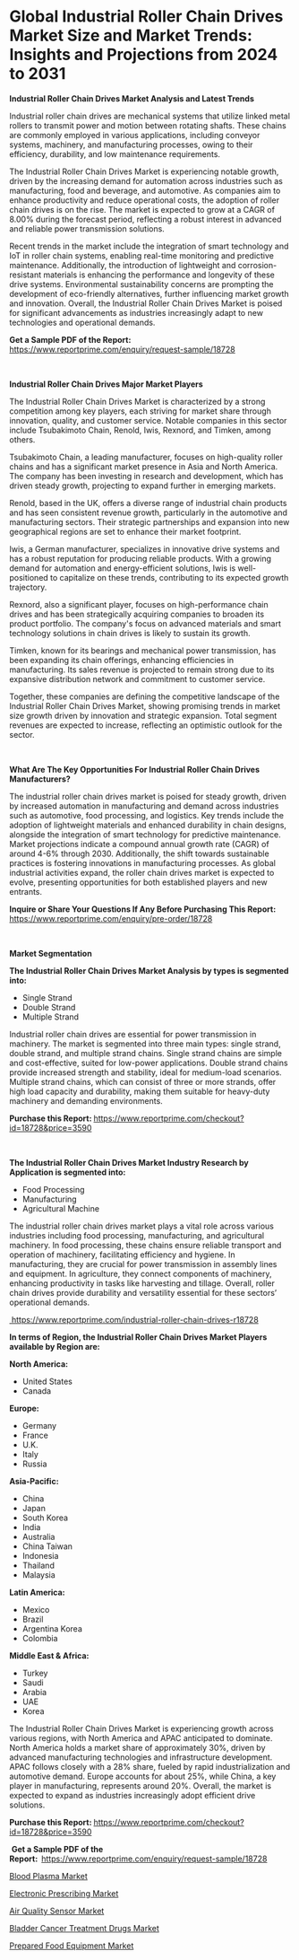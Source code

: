 <p><h1>Global Industrial Roller Chain Drives Market Size and Market Trends: Insights and Projections from 2024 to 2031</h1></p><p><strong>Industrial Roller Chain Drives Market Analysis and Latest Trends</strong></p>
<p><p>Industrial roller chain drives are mechanical systems that utilize linked metal rollers to transmit power and motion between rotating shafts. These chains are commonly employed in various applications, including conveyor systems, machinery, and manufacturing processes, owing to their efficiency, durability, and low maintenance requirements.</p><p>The Industrial Roller Chain Drives Market is experiencing notable growth, driven by the increasing demand for automation across industries such as manufacturing, food and beverage, and automotive. As companies aim to enhance productivity and reduce operational costs, the adoption of roller chain drives is on the rise. The market is expected to grow at a CAGR of 8.00% during the forecast period, reflecting a robust interest in advanced and reliable power transmission solutions.</p><p>Recent trends in the market include the integration of smart technology and IoT in roller chain systems, enabling real-time monitoring and predictive maintenance. Additionally, the introduction of lightweight and corrosion-resistant materials is enhancing the performance and longevity of these drive systems. Environmental sustainability concerns are prompting the development of eco-friendly alternatives, further influencing market growth and innovation. Overall, the Industrial Roller Chain Drives Market is poised for significant advancements as industries increasingly adapt to new technologies and operational demands.</p></p>
<p><strong>Get a Sample PDF of the Report:&nbsp;</strong> <a href="https://www.reportprime.com/enquiry/request-sample/18728?utm_campaign=39&utm_medium=2&utm_source=Github&utm_content=ia&utm_term=22112024&utm_id=industrial-roller-chain-drives">https://www.reportprime.com/enquiry/request-sample/18728</a></p>
<p>&nbsp;</p>
<p><strong>Industrial Roller Chain Drives Major Market Players</strong></p>
<p><p>The Industrial Roller Chain Drives Market is characterized by a strong competition among key players, each striving for market share through innovation, quality, and customer service. Notable companies in this sector include Tsubakimoto Chain, Renold, Iwis, Rexnord, and Timken, among others.</p><p>Tsubakimoto Chain, a leading manufacturer, focuses on high-quality roller chains and has a significant market presence in Asia and North America. The company has been investing in research and development, which has driven steady growth, projecting to expand further in emerging markets.</p><p>Renold, based in the UK, offers a diverse range of industrial chain products and has seen consistent revenue growth, particularly in the automotive and manufacturing sectors. Their strategic partnerships and expansion into new geographical regions are set to enhance their market footprint.</p><p>Iwis, a German manufacturer, specializes in innovative drive systems and has a robust reputation for producing reliable products. With a growing demand for automation and energy-efficient solutions, Iwis is well-positioned to capitalize on these trends, contributing to its expected growth trajectory.</p><p>Rexnord, also a significant player, focuses on high-performance chain drives and has been strategically acquiring companies to broaden its product portfolio. The company's focus on advanced materials and smart technology solutions in chain drives is likely to sustain its growth.</p><p>Timken, known for its bearings and mechanical power transmission, has been expanding its chain offerings, enhancing efficiencies in manufacturing. Its sales revenue is projected to remain strong due to its expansive distribution network and commitment to customer service.</p><p>Together, these companies are defining the competitive landscape of the Industrial Roller Chain Drives Market, showing promising trends in market size growth driven by innovation and strategic expansion. Total segment revenues are expected to increase, reflecting an optimistic outlook for the sector.</p></p>
<p>&nbsp;</p>
<p><strong>What Are The Key Opportunities For Industrial Roller Chain Drives Manufacturers?</strong></p>
<p><p>The industrial roller chain drives market is poised for steady growth, driven by increased automation in manufacturing and demand across industries such as automotive, food processing, and logistics. Key trends include the adoption of lightweight materials and enhanced durability in chain designs, alongside the integration of smart technology for predictive maintenance. Market projections indicate a compound annual growth rate (CAGR) of around 4-6% through 2030. Additionally, the shift towards sustainable practices is fostering innovations in manufacturing processes. As global industrial activities expand, the roller chain drives market is expected to evolve, presenting opportunities for both established players and new entrants.</p></p>
<p><strong>Inquire or Share Your Questions If Any Before Purchasing This Report:</strong> <a href="https://www.reportprime.com/enquiry/pre-order/18728?utm_campaign=39&utm_medium=2&utm_source=Github&utm_content=ia&utm_term=22112024&utm_id=industrial-roller-chain-drives">https://www.reportprime.com/enquiry/pre-order/18728</a></p>
<p>&nbsp;</p>
<p><strong>Market Segmentation</strong></p>
<p><strong>The Industrial Roller Chain Drives Market Analysis by types is segmented into:</strong></p>
<p><ul><li>Single Strand</li><li>Double Strand</li><li>Multiple Strand</li></ul></p>
<p><p>Industrial roller chain drives are essential for power transmission in machinery. The market is segmented into three main types: single strand, double strand, and multiple strand chains. Single strand chains are simple and cost-effective, suited for low-power applications. Double strand chains provide increased strength and stability, ideal for medium-load scenarios. Multiple strand chains, which can consist of three or more strands, offer high load capacity and durability, making them suitable for heavy-duty machinery and demanding environments.</p></p>
<p><strong>Purchase this Report:&nbsp;</strong><a href="https://www.reportprime.com/checkout?id=18728&price=3590&utm_campaign=39&utm_medium=2&utm_source=Github&utm_content=ia&utm_term=22112024&utm_id=industrial-roller-chain-drives">https://www.reportprime.com/checkout?id=18728&price=3590</a></p>
<p>&nbsp;</p>
<p><strong>The Industrial Roller Chain Drives Market Industry Research by Application is segmented into:</strong></p>
<p><ul><li>Food Processing</li><li>Manufacturing</li><li>Agricultural Machine</li></ul></p>
<p><p>The industrial roller chain drives market plays a vital role across various industries including food processing, manufacturing, and agricultural machinery. In food processing, these chains ensure reliable transport and operation of machinery, facilitating efficiency and hygiene. In manufacturing, they are crucial for power transmission in assembly lines and equipment. In agriculture, they connect components of machinery, enhancing productivity in tasks like harvesting and tillage. Overall, roller chain drives provide durability and versatility essential for these sectors’ operational demands.</p></p>
<p><a href="https://www.reportprime.com/industrial-roller-chain-drives-r18728?utm_campaign=39&utm_medium=2&utm_source=Github&utm_content=ia&utm_term=22112024&utm_id=industrial-roller-chain-drives">&nbsp;https://www.reportprime.com/industrial-roller-chain-drives-r18728</a></p>
<p><strong>In terms of Region, the Industrial Roller Chain Drives Market Players available by Region are:</strong></p>
<p>
    <p> <strong> North America: </strong>
        <ul>
            <li>United States</li>
            <li>Canada</li>
        </ul>
        </p> 
    <p> <strong> Europe: </strong>
        <ul>
            <li>Germany</li>
            <li>France</li>
            <li>U.K.</li>
            <li>Italy</li>
            <li>Russia</li>
        </ul>
        </p> 
    <p> <strong> Asia-Pacific: </strong>
        <ul>
            <li>China</li>
            <li>Japan</li>
            <li>South Korea</li>
            <li>India</li>
            <li>Australia</li>
            <li>China Taiwan</li>
            <li>Indonesia</li>
            <li>Thailand</li>
            <li>Malaysia</li>
        </ul>
        </p> 
    <p> <strong> Latin America: </strong>
        <ul>
            <li>Mexico</li>
            <li>Brazil</li>
            <li>Argentina Korea</li>
            <li>Colombia</li>
        </ul>
        </p> 
    <p> <strong> Middle East & Africa: </strong>
        <ul>
            <li>Turkey</li>
            <li>Saudi</li>
            <li>Arabia</li>
            <li>UAE</li>
            <li>Korea</li>
        </ul>
    </p>
    </p>
<p><p>The Industrial Roller Chain Drives Market is experiencing growth across various regions, with North America and APAC anticipated to dominate. North America holds a market share of approximately 30%, driven by advanced manufacturing technologies and infrastructure development. APAC follows closely with a 28% share, fueled by rapid industrialization and automotive demand. Europe accounts for about 25%, while China, a key player in manufacturing, represents around 20%. Overall, the market is expected to expand as industries increasingly adopt efficient drive solutions.</p></p>
<p><strong>Purchase this Report: </strong><a href="https://www.reportprime.com/checkout?id=18728&price=3590&utm_campaign=39&utm_medium=2&utm_source=Github&utm_content=ia&utm_term=22112024&utm_id=industrial-roller-chain-drives">https://www.reportprime.com/checkout?id=18728&price=3590</a></p>
<p>&nbsp;<strong>Get a Sample PDF of the Report:&nbsp;&nbsp;</strong><a href="https://www.reportprime.com/enquiry/request-sample/18728?utm_campaign=39&utm_medium=2&utm_source=Github&utm_content=ia&utm_term=22112024&utm_id=industrial-roller-chain-drives">https://www.reportprime.com/enquiry/request-sample/18728</a></p>
<p><strong></strong></p>
<p><p><a href="https://issuu.com/reportprime-2/docs/blood-plasma-market-size-2030.pptx_cbb83e43aeea86?utm_campaign=39&utm_medium=2&utm_source=Github&utm_content=ia&utm_term=22112024&utm_id=industrial-roller-chain-drives">Blood Plasma Market</a></p><p><a href="https://www.linkedin.com/pulse/understanding-global-electronic-prescribing-marketsgrowth-dp6uc?utm_campaign=39&utm_medium=2&utm_source=Github&utm_content=ia&utm_term=22112024&utm_id=industrial-roller-chain-drives">Electronic Prescribing Market</a></p><p><a href="https://github.com/petbigbeepjn/Market-Research-Report-List-1/blob/main/air-quality-sensor-market.md?utm_campaign=39&utm_medium=2&utm_source=Github&utm_content=ia&utm_term=22112024&utm_id=industrial-roller-chain-drives">Air Quality Sensor Market</a></p><p><a href="https://issuu.com/reportprime-2/docs/bladder-cancer-treatment-drugs-mark_0c92a1daeb7dff?utm_campaign=39&utm_medium=2&utm_source=Github&utm_content=ia&utm_term=22112024&utm_id=industrial-roller-chain-drives">Bladder Cancer Treatment Drugs Market</a></p><p><a href="https://github.com/NasrinKhan99/Market-Research-Report-List-1/blob/main/prepared-food-equipment-market.md?utm_campaign=39&utm_medium=2&utm_source=Github&utm_content=ia&utm_term=22112024&utm_id=industrial-roller-chain-drives">Prepared Food Equipment Market</a></p></p>